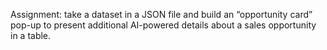 Assignment: take a dataset in a JSON file and build an “opportunity card” pop-up to present additional AI-powered details about a sales opportunity in a table.



